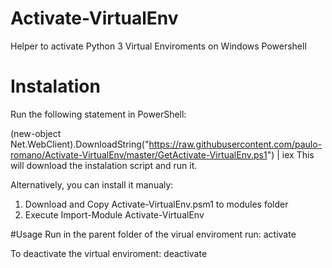 # Activate-VirtualEnv
Helper to activate Python 3 Virtual Enviroments on Windows Powershell

# Instalation 
Run the following statement in PowerShell:

(new-object Net.WebClient).DownloadString("https://raw.githubusercontent.com/paulo-romano/Activate-VirtualEnv/master/GetActivate-VirtualEnv.ps1") | iex
This will download the instalation script and run it.

Alternatively, you can install it manualy:

1. Download and Copy Activate-VirtualEnv.psm1 to modules folder
2. Execute Import-Module Activate-VirtualEnv

#Usage
Run in the parent folder of the virual enviroment run: activate <Virtual Envarioment Dir>

To deactivate the virtual enviroment: deactivate
